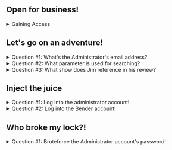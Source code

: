## Open for business!

<details> 
  <summary> Gaining Access</summary>
  
  Use either openVPN or the hackbox, start the virtual machine and then enter the IP address into the URL bar at the top of your browser
  
  ![image](https://user-images.githubusercontent.com/66912443/184948233-78f2a0d2-ce02-4d9d-ac17-61d77c622098.png)
</details>

## Let's go on an adventure!

<details> 
  <summary> Question #1: What's the Administrator's email address? </summary>
  
  An administrator has left a review on a product logged in as the admin which exposes what the address is
  
  ![image](https://user-images.githubusercontent.com/66912443/184948637-48d4e7eb-fdf7-4f5a-bbdf-753cf4a78ec0.png)
  
  Answer = admin@juice-sh.op 
</details>

<details> 
  <summary> Question #2: What parameter is used for searching? </summary>
  
  by using the search function (magnifying glass) we can easily expose this parameter
  
  ![image](https://user-images.githubusercontent.com/66912443/184950365-ea52ef96-0cdf-402b-a876-f412842e855a.png)

  ![image](https://user-images.githubusercontent.com/66912443/184949876-ae8f27fd-52f9-4ef1-8305-0f620701e5c0.png)
  
  Once anything has been searched, from the URL bar we can see the effect of the search, exposing the parameter "q" that is used before the input
  
  ![image](https://user-images.githubusercontent.com/66912443/184950178-7598108e-ec73-4ddb-ab66-6164f2da31aa.png)

  Answer = q
</details>

<details> 
  <summary> Question #3: What show does Jim reference in his review? </summary>
   
   By looking around the products you can find "jim@juice-sh.op" left a review on the green smoothie.
   
   ![image](https://user-images.githubusercontent.com/66912443/184951521-d0689dd5-a76c-4f9f-a3b8-4d3fc3ffd71f.png)
   
   A simple google search of "replicator" reveals the answer
   
   ![image](https://user-images.githubusercontent.com/66912443/184951832-f732b23c-b908-41c8-8651-5e8a57b448b5.png)
   
   Answer = star trek
   
</details>

## Inject the juice

<details> 
  <summary> Question #1: Log into the administrator account! </summary>
  
  at this point make sure that intercept is on in burpsuite and if using foxyproxy that the option is set to "Burp"
  
  ![image](https://user-images.githubusercontent.com/66912443/184953030-12b1dcc6-10bd-4aeb-bff9-af4fd9e320c4.png)
  ![image](https://user-images.githubusercontent.com/66912443/184953343-2a97460f-6b6e-47a5-8b86-462183be51b8.png)
  
  Now that Burpsuite is up, navigate to "account" (next to the search bar) and enter in anything into the email and password field 
  
  ![image](https://user-images.githubusercontent.com/66912443/184953840-c30265c7-86ee-4cf1-8002-c40a4e967a5e.png)
  
  It may take a couple of goes of forwarding but back in burpsuite you should see that the email and password is sent off in plaintext to the SQL server which makes it easily susceptible to change.
  
  ![image](https://user-images.githubusercontent.com/66912443/184955212-90e6ac93-072d-4099-9eb1-7aacb6eb2a4e.png)
  
  To exploit this, we change the email parameter to "' or 1=1--".
  
  ![image](https://user-images.githubusercontent.com/66912443/184957695-c2a55d78-5f07-4f71-8f3e-7e2bd745f77d.png)

  The first character, the apostrophe, closes the brackets in the initial SQL query that is sent to the server. This is then followed by a second command in the same syntax: "OR" which using logic gates as an example will output true if either side of its input is true which "1=1" will always be, therefore tricking the system into always making the email valid. Finally, the double dashes at the end indicate the start of the comment meaning everything after this initial code will be ignored or "commented out". 
  
  As no email was given, SQL has defaulted to the top user id "0". In a lot of databases, the first user to be created is usually the administrator, as is the case in this challenge as well thus granting us admin access.
  
  ![image](https://user-images.githubusercontent.com/66912443/184960236-c5f5c13b-4728-465c-9565-20bf15417c98.png)
  
  Ans = 32a5e0f21372bcc1000a6088b93b458e41f0e02a
  
</details>


<details> 
  <summary> Question #2: Log into the Bender account! </summary>
   
  Following the exact same method used to get into the admin account, supplement "' or 1=1--" in the email field with "bender@juice-sh.op'--" instead.
  
  You may have noticed that the apostrophe and double dashes have moved next to each other. As this is an actual email, everything after it is commented out instead as calling back to the previous question, the apostrophe marks the closing of brackets to an SQL query.
  
  ![image](https://user-images.githubusercontent.com/66912443/184964819-9958b99b-ccbd-4ba1-8546-c871cdc1c9cf.png)

  
  Answer = fb364762a3c102b2db932069c0e6b78e738d4066
  
</details>

## Who broke my lock?! 

<details> 
  <summary> Question #1: Bruteforce the Administrator account's password! </summary>
   
   First, just like the two times previously, intercept the random information inputted into the account login page, as we know the admin email we might as well use that as one of the fields to prevent having to write it out again
   
   ![image](https://user-images.githubusercontent.com/66912443/185338620-eb019681-8ee0-46c0-9682-4996486b3cd0.png)
   
   Next, for the purpose of brute forcing, right click in the proxy window where the text is (anywhere will do) and select "send to intruder". Once on the intruder window hit the "Clear §" button to the right hand side to remove the weird symbol that burp uses for quotations.
   
   Once that is done, remove whatever you put into the password field (excluding the quotation marks) and replace it with two of those symbols using the "add §" button. This symbol indicates what burp needs to change when bruteforcing.
   
   ![image](https://user-images.githubusercontent.com/66912443/185339578-be1ec92c-cbc9-42bd-aa3e-832bfae87c94.png)
   
   Next up is selecting a payload. Navigate to the next subtab "payloads" and add/load a new payload under "payload options" and start the attack. For this example a list from "seclists" is being used. These are excellent collections of lists similar to rockyou full of usernames, passwords, URLs etc.
  
  ![image](https://user-images.githubusercontent.com/66912443/185341240-724a669f-2b4a-428e-8b5e-73874dbb831c.png)

  This open a window and start to tick along, its best to sort by status code - "2xx = [success]". Depending on the speed of your computer/VM this may take a while.
  
  ![image](https://user-images.githubusercontent.com/66912443/185347312-a57df26f-0585-4951-9381-362271ec097b.png)

   Once its completed and you have the password (the status code 200 is a dead giveaway) you can log in and get the answer!
   
   Answer = c2110d06dc6f81c67cd8099ff0ba601241f1ac0e
   
</details>


